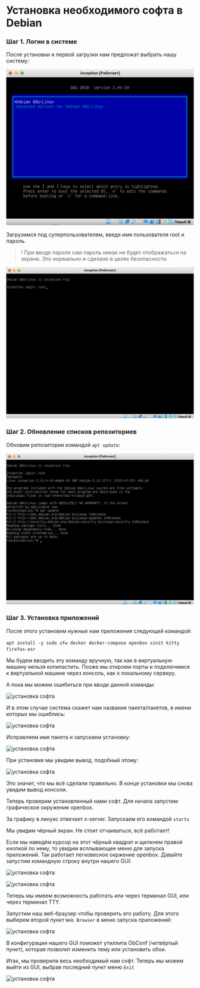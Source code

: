 # Установка необходимого софта в Debian

### Шаг 1. Логин в системе

После установки и первой загрузки нам предложат выбрать нашу систему:

![установка софта](media/install_soft/install_step_0.png)

Загрузимся под суперпользователем, введя имя пользователя root и пароль.

> ! При вводе пароля сам пароль никак не будет отображаться на экране. Это нормально и сделано в целях безопасности.

![установка софта](media/install_soft/install_step_1.png)

### Шаг 2. Обновление списков репозиториев

Обновим репозитории командой ```apt update```:

![установка софта](media/install_soft/install_step_2.png)

### Шаг 3. Установка приложений

После этого установим нужные нам приложения следующей командой:

```apt install -y sudo ufw docker docker-compose openbox xinit kitty firefox-esr```

Мы будем вводить эту команду вручную, так как в виртуальную машину нельзя копипастить. Позже мы откроем порты и подключимся к виртуальной машине через консоль, как к локальному серверу.

А пока мы можем ошибиться при вводе данной команды:

![установка софта](media/install_soft/install_step_3.png)

И в этом случае система скажет нам название пакета/пакетов, в имени которых мы ошиблись:

![установка софта](media/install_soft/install_step_4.png)

Исправляем имя пакета и запускаем установку:

![установка софта](media/install_soft/install_step_5.png)

При установке мы увидим вывод, подобный этому:

![установка софта](media/install_soft/install_step_6.png)

Это значит, что мы всё сделали правильно. В конце установки мы снова увидим вывод консоли.

Теперь проверим установленный нами софт. Для начала запустим графическое окружение openbox.

За графику в линукс отвечает x-server. Запускаем его командой ```startx```

Мы увидим чёрный экран. Не стоит отчаиваться, всё работает!

Если мы наведём курсор на этот чёрный квадрат и щелкнем правой кнопкой по нему, то увидим всплывающее меню для запуска приложений. Так работает легковесное окржение openbox. Давайте запустим командную строку внутри нашего GUI:

![установка софта](media/install_soft/install_step_7.png)

![установка софта](media/install_soft/install_step_8.png)

Теперь мы имеем возможность работать или через терминал GUI, или через терминал TTY.

Запустим наш веб-браузер чтобы проверить его работу. Для этого выберем второй пункт ```Web Browser``` в меню запуска приложений:

![установка софта](media/install_soft/install_step_9.png)

В конфигурации нашего GUI поможет утиллита ObConf (четвёртый пункт), которая позволит изменить тему или установить обои.

Итак, мы проверили весь необходимый нам софт. Теперь мы можем выйти из GUI, выбрав последний пункт меню ```Exit```

![установка софта](media/install_soft/install_step_10.png)
